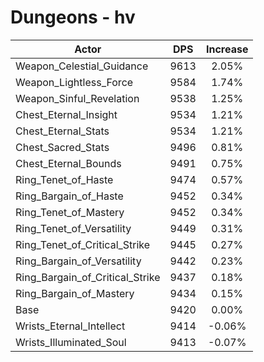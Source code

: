 # Dungeons - hv
| Actor | DPS | Increase |
|---|:---:|:---:|
|Weapon_Celestial_Guidance|9613|2.05%|
|Weapon_Lightless_Force|9584|1.74%|
|Weapon_Sinful_Revelation|9538|1.25%|
|Chest_Eternal_Insight|9534|1.21%|
|Chest_Eternal_Stats|9534|1.21%|
|Chest_Sacred_Stats|9496|0.81%|
|Chest_Eternal_Bounds|9491|0.75%|
|Ring_Tenet_of_Haste|9474|0.57%|
|Ring_Bargain_of_Haste|9452|0.34%|
|Ring_Tenet_of_Mastery|9452|0.34%|
|Ring_Tenet_of_Versatility|9449|0.31%|
|Ring_Tenet_of_Critical_Strike|9445|0.27%|
|Ring_Bargain_of_Versatility|9442|0.23%|
|Ring_Bargain_of_Critical_Strike|9437|0.18%|
|Ring_Bargain_of_Mastery|9434|0.15%|
|Base|9420|0.00%|
|Wrists_Eternal_Intellect|9414|-0.06%|
|Wrists_Illuminated_Soul|9413|-0.07%|
